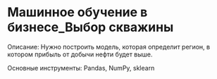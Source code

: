 # Машинное обучение в бизнесе_Выбор скважины
Описание:
Нужно построить модель, которая определит регион, в котором прибыль от добычи нефти будет выше.

Основные инструменты:
Pandas, NumPy, sklearn
